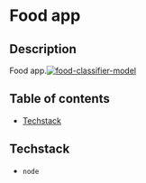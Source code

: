 # Food app

## Description

Food app.[![food-classifier-model](https://clarifai.com/wszmelczerczyk/food-recognition-model/models/food-classifier-model/badge)](https://clarifai.com/wszmelczerczyk/food-recognition-model/models/food-classifier-model?inputId=https%3A%2F%2Fstaticsmaker.iplsc.com%2Fsmaker_prod_2016_08_24%2Fc2f328e43dacecd17cf86ad214c781d2-lg.jpg)

## Table of contents

- [Techstack](#techstack)

## Techstack

- `node`
